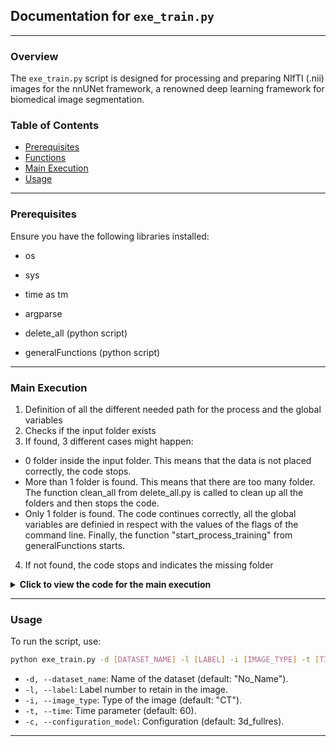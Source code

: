 
## Documentation for `exe_train.py`

----------

### Overview

The `exe_train.py` script is designed for processing and preparing NIfTI (.nii) images for the nnUNet framework, a renowned deep learning framework for biomedical image segmentation.

### Table of Contents

- [Prerequisites](#prerequisites)
- [Functions](#functions)
- [Main Execution](#main-execution)
- [Usage](#usage)

----------

### Prerequisites

Ensure you have the following libraries installed:
- os
- sys
- time as tm
- argparse

- delete_all (python script)
- generalFunctions (python script)
  

----------

### Main Execution 

1. Definition of all the different needed path for the process and the global variables
2. Checks if the input folder exists
3. If found, 3 different cases might happen:
  - 0 folder inside the input folder. This means that the data is not placed correctly, the code stops.
  - More than 1 folder is found. This means that there are too many folder. The function clean_all from delete_all.py is called to clean up all the folders and then stops the code.
  - Only 1 folder is found. The code continues correctly, all the global variables are definied in respect with the values of the flags of the command line. Finally, the function "start_process_training" from generalFunctions starts.
4. If not found, the code stops and indicates the missing folder

<details>
  <summary><strong> Click to view the code for the main execution</strong></summary>

```python
"""-----------------------------IMPORT------------------------------"""
import os
import sys
import argparse
import time as tm

import delete_all
import generalFunctions


"""-----------------------------GLOBAL VARIABLES------------------------------"""
#MAIN PATHS 
input_folder_name = "Input_nnUNet_train"

main_path = os.path.dirname(os.path.abspath(__file__)) #Get the parent path of the main folder
input_folder_path = os.path.join(main_path, "train", input_folder_name)


if input_folder_path:
    if len(os.listdir(input_folder_path)) == 0: #This means that the data was not added into the right folder
        print("Input folder is empty!")
        sys.exit() 

    elif len(os.listdir(input_folder_path)) > 1: #This case is not possible, just clean everything and stop the process
        delete_all.clean_all(delete_input_folder=True, delete_output_folder=True, delete_model_folder=False, delete_all_nnunet_folder=True, script = "train")
        print("Too many input folders, everything was cleaned, launch the training again!")
        sys.exit()

    else:
        print(f"Found {input_folder_name} at: {input_folder_path}")
        delete_all.clean_all(delete_input_folder=False, delete_output_folder=True, delete_model_folder=False, delete_all_nnunet_folder=False, script = "train") #To clean everything up in case something went wrong before
        #Get the values of the input command
        timer_training_start = tm.time()
        parser = argparse.ArgumentParser()
        parser.add_argument("-d", "--dataset_name", dest="dataset_name", type=str, default="No_Name")
        parser.add_argument("-l", "--label", dest="label", type=int)
        parser.add_argument("-i", "--image_type", dest="image_type", type=str, default= "CT")
        parser.add_argument("-t", "--time", dest="time", type=int, default=60)
        parser.add_argument("-c", "--configuration_model", dest="configuration_model", type=str, default= "3d_fullres")
        args = parser.parse_args()
        dataset_name = args.dataset_name
        label_number = args.label
        image_type = args.image_type
        time_input = args.time
        configuration_model = args.configuration_model

        #Main code to run
        generalFunctions.start_process_training(timer_training_start, dataset_name, label_number, image_type, time_input, configuration_model)
            
else:
    print(f"{input_folder_name} not found.")
    sys.exit()
```
</details>

---


### Usage

To run the script, use:

```bash
python exe_train.py -d [DATASET_NAME] -l [LABEL] -i [IMAGE_TYPE] -t [TIME] -c [CONFIGURATION_MODEL]
```

- `-d, --dataset_name`: Name of the dataset (default: "No_Name").
- `-l, --label`: Label number to retain in the image.
- `-i, --image_type`: Type of the image (default: "CT").
- `-t, --time`: Time parameter (default: 60).
- `-c, --configuration_model`: Configuration (default: 3d_fullres).

---


